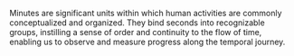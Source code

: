 
Minutes are significant units within which human activities are commonly conceptualized and organized. They bind seconds into recognizable groups, instilling a sense of order and continuity to the flow of time, enabling us to observe and measure progress along the temporal journey.


